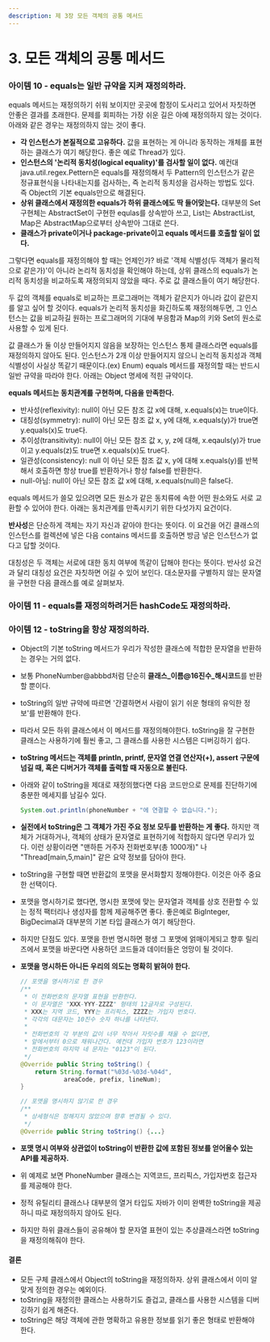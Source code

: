 ```yaml
---
description: 제 3장 모든 객체의 공통 메서드
---
```


# 3. 모든 객체의 공통 메서드

### 아이템 10 - equals는 일반 규약을 지켜 재정의하라.

equals 메서드는 재정의하기 쉬워 보이지만 곳곳에 함정이 도사리고 있어서 자칫하면 안좋은 결과를 초래한다. 문제를 회피하는 가장 쉬운 길은 아예 재정의하지 않는 것이다. 아래와 같은 경우는 재정의하지 않는 것이 좋다.

* **각 인스턴스가 본질적으로 고유하다.** 값을 표현하는 게 아니라 동작하는 개체를 표현하는 클래스가 여기 해당한다. 좋은 예로 Thread가 있다.
* **인스턴스의 '논리적 동치성\(logical equality\)'를 검사할 일이 없다.** 예컨대 java.util.regex.Pettern은 equals를 재정의해서 두 Pattern의 인스턴스가 같은 정규표현식을 나타내는지를 검사하는, 즉 논리적 동치성을 검사하는 방법도 있다. 즉 Object의 기본 equals만으로 해결된다.
* **상위 클래스에서 재정의한 equals가 하위 클래스에도 딱 들어맞는다.** 대부분의 Set 구현체는 AbstractSet이 구현한 equlas를 상속받아 쓰고, List는 AbstractList, Map은 AbstractMap으로부터 상속받아 그대로 쓴다.
* **클래스가 private이거나 package-private이고 equals 메서드를 호출할 일이 없다.**

그렇다면 equals를 재정의해야 할 때는 언제인가? 바로 '객체 식별성\(두 객체가 물리적으로 같은가\)'이 아니라 논리적 동치성을 확인해야 하는데, 상위 클래스의 equals가 논리적 동치성을 비교하도록 재정의되지 않았을 때다. 주로 값 클래스들이 여기 해당한다.

두 값의 객체를 equals로 비교하는 프로그래머는 객체가 같은지가 아니라 값이 같은지를 알고 싶어 할 것이다. equals가 논리적 동치성을 화긴하도록 재정의해두면, 그 인스턴스는 값을 비교하길 원하는 프로그래머의 기대에 부응함과 Map의 키와 Set의 원소로 사용할 수 있게 된다.

값 클래스가 둘 이상 만들어지지 않음을 보장하는 인스턴스 통제 클래스라면 equals를 재정의하지 않아도 된다. 인스턴스가 2개 이상 만들어지지 않으니 논리적 동치성과 객체 식별성이 사실상 똑같기 때문이다.\(ex\) Enum\) equals 메서드를 재정의할 때는 반드시 일반 규약을 따라야 한다. 아래는 Object 명세에 적힌 규약이다.

**equals 메서드는 동치관계를 구현하며, 다음을 만족한다.**

* 반사성\(reflexivity\): null이 아닌 모든 참조 값 x에 대해, x.equals\(x\)는 true이다.
* 대칭성\(symmetry\): null이 아닌 모든 참조 값 x, y에 대해, x.equals\(y\)가 true면 y.equals\(x\)도 true다.
* 추이성\(transitivity\): null이 아닌 모든 참조 값 x, y, z에 대해, x.eqauls\(y\)가 true이고 y.equals\(z\)도 true면 x.equals\(x\)도 true다.
* 일관성\(consistency\): null 이 아닌 모든 참조 값 x, y에 대해 x.equals\(y\)를 반복해서 호출하면 항상 true를 반환하거나 항상 false를 반환한다.
* null-아님: null이 아닌 모든 참조 값 x에 대해, x.equals\(null\)은 false다.

equals 메서드가 쓸모 있으려면 모든 원소가 같은 동치류에 속한 어떤 원소와도 서로 교환할 수 있어야 한다. 아래는 동치관계를 만족시키기 위한 다섯가지 요건이다.

**반사성**은 단순하게 객체는 자기 자신과 같아야 한다는 뜻이다. 이 요건을 어긴 클래스의 인스턴스를 컬렉션에 넣은 다음 contains 메서드를 호출하면 방금 넣은 인스턴스가 없다고 답할 것이다.

대칭성은 두 객체는 서로에 대한 동치 여부에 똑같이 답해야 한다는 뜻이다. 반사성 요건과 달리 대칭성 요건은 자칫하면 어길 수 있어 보인다. 대소문자를 구별하지 않는 문자열을 구현한 다음 클래스를 예로 살펴보자.

 

### 아이템 11 - equals를 재정의하려거든 hashCode도 재정의하라.

### 아이템 12 - toString을 항상 재정의하라.

* Object의 기본 toString 메서드가 우리가 작성한 클래스에 적합한 문자열을 반환하는 경우는 거의 없다.
* 보통 PhoneNumber@abbbd처럼 단순히 **클래스\_이름@16진수\_해시코드**를 반환할 뿐이다. 
* toString의 일반 규약에 따르면 '간결하면서 사람이 읽기 쉬운 형태의 유익한 정보'를 반환해야 한다.
* 따라서 모든 하위 클래스에서 이 메서드를 재정의해야한다. toString을 잘 구현한 클래스는 사용하기에 훨씬 좋고, 그 클래스를 사용한 시스템은 디버깅하기 쉽다.
* **toString 메서드는 객체를 println, printf, 문자열 연결 연산자\(+\), assert 구문에 넘길 때, 혹은 디버거가 객체를 출력할 때 자동으로 불린다.**
* 아래와 같이 toString을 제대로 재정의했다면 다음 코드만으로 문제를 진단하기에 충분한 메세지를 남길수 있다.

  ```java
  System.out.println(phoneNumber + "에 연결할 수 없습니다.");
  ```

* **실전에서 toString은 그 객체가 가진 주요 정보 모두를 반환하는 게 좋다.** 하지만 객체가 거대하거나, 객체의 상태가 문자열로 표현하기에 적합하지 않다면 무리가 있다. 이런 상황이라면 "맨하튼 거주자 전화번호부\(총 1000개\)" 나 "Thread\[main,5,main\]" 같은 요약 정보를 담아야 한다.
* toString을 구현할 때면 반환값의 포맷을 문서화할지 정해야한다. 이것은 아주 중요한 선택이다.
* 포맷을 명시하기로 했다면, 명시한 포맷에 맞는 문자열과 객체를 상호 전환할 수 있는 정적 팩터리나 생성자를 함께 제공해주면 좋다. 좋은예로 BigInteger, BigDecimal과 대부분의 기본 타입 클래스가 여기 해당한다.
* 하지만 단점도 있다. 포맷을 한번 명시하면 평생 그 포맷에 얽매이게되고 향후 릴리즈에서 포맷을 바꾼다면 사용하던 코드들과 데이터들은 엉망이 될 것이다.
* **포맷을 명시하든 아니든 우리의 의도는 명확히 밝혀야 한다.**

  ```java
  // 포맷을 명시하기로 한 경우
  /**
   * 이 전화번호의 문자열 표현을 반환한다.
   * 이 문자열은 "XXX-YYY-ZZZZ" 형태의 12글자로 구성된다.
   * XXX는 지역 코드, YYY는 프리픽스, ZZZZ는 가입자 번호다.
   * 각각의 대문자는 10진수 숫자 하나를 나타낸다.
   *
   * 전화번호의 각 부분의 값이 너무 작아서 자릿수를 채울 수 없다면,
   * 앞에서부터 0으로 채워나간다. 예컨대 가입자 번호가 123이라면
   * 전화번호의 마지막 네 문자는 "0123"이 된다.
   */
  @Override public String toString() {
      return String.format("%03d-%03d-%04d",
              areaCode, prefix, lineNum);
  }

  // 포맷을 명시하지 않기로 한 경우
  /**
   * 상세형식은 정해지지 않았으며 향후 변경될 수 있다. 
   */
  @Override public String toString() {...}
  ```

* **포맷 명시 여부와 상관없이 toString이 반환한 값에 포함된 정보를 얻어올수 있는 API를 제공하자.**
* 위 예제로 보면 PhoneNumber 클래스는 지역코드, 프리픽스, 가입자번호 접근자를 제공해야 한다.
* 정적 유틸리티 클래스나 대부분의 열거 타입도 자바가 이미 완벽한 toString을 제공하니 따로 재정의하지 않아도 된다.
* 하지만 하위 클래스들이 공유해야 할 문자열 표현이 있는 추상클래스라면 toString을 재정의해줘야 한다.

#### 결론

* 모든 구체 클래스에서 Object의 toString을 재정의하자. 상위 클래스에서 이미 알맞게 정의한 경우는 예외이다.
* toString을 재정의한 클래스는 사용하기도 즐겁고, 클래스를 사용한 시스템을 디버깅하기 쉽게 해준다.
* toString은 해당 객체에 관한 명확하고 유용한 정보를 읽기 좋은 형태로 반환해야 한다.




